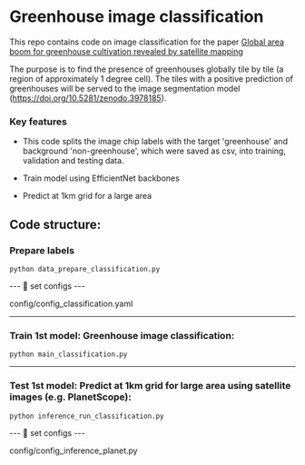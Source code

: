 
# Greenhouse image classification

This repo contains code on image classification for the paper [Global area boom for greenhouse cultivation revealed by satellite mapping](https://www.researchsquare.com/article/rs-3231996/v1 'link to paper')

The purpose is to find the presence of greenhouses globally tile by tile (a region of approximately 1 degree cell). The tiles with a positive prediction of greenhouses will be served to the image segmentation model (https://doi.org/10.5281/zenodo.3978185).
 
### Key features

- This code splits the image chip labels with the target 'greenhouse' and background 'non-greenhouse', which were saved as csv, into training, validation and testing data.

- Train model using EfficientNet backbones

- Predict at 1km grid for a large area



## Code structure:


### Prepare labels

```
python data_prepare_classification.py
```

--- :bookmark: set configs ---

config/config_classification.yaml

-------------------------------------------------------------------------------------------------------

### Train 1st model: Greenhouse image classification:

```
python main_classification.py
```


-------------------------------------------------------------------------------------------

### Test 1st model: Predict at 1km grid for large area using satellite images (e.g. PlanetScope):

```
python inference_run_classification.py
```

--- :bookmark: set configs ---

config/config_inference_planet.py





